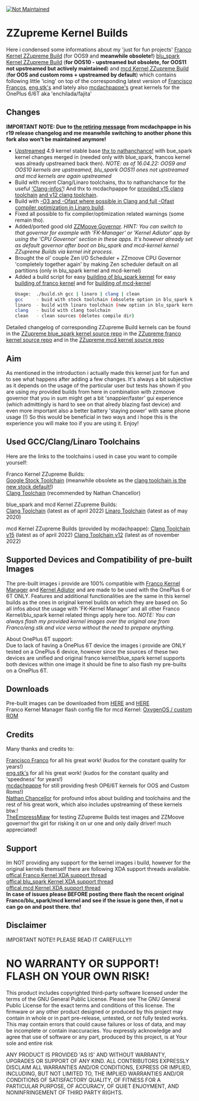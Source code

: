 [![Not Maintained](https://img.shields.io/badge/Maintenance%20Level-Not%20Maintained-yellow.svg)](https://gist.github.com/cheerfulstoic/d107229326a01ff0f333a1d3476e068d)
# ZZupreme Kernel Builds

Here i condensed some informations about my 'just for fun projects' [Franco Kernel ZZupreme Build](https://github.com/zanezam/enchilada)
(for OOS9 and **meanwhile obsolete!**) [blu_spark Kernel ZZupreme Build](https://github.com/zanezam/op6) (**for OOS10 - upstreamed but obsolete, for OOS11 not upstreamed but actively maintained**) and [mcd Kernel ZZupreme Build](https://github.com/zanezam/android_kernel_oneplus_sdm845) (**for OOS and custom roms + upstreamed by default**) which contains following
little 'icing' on top of the corresponding latest version of [Francisco Francos](https://github.com/franciscofranco), [eng.stk's](https://github.com/engstk) and lately also [mcdachpappe's](https://github.com/mcdachpappe/)
great kernels for the OnePlus 6/6T aka 'enchilada/fajita'

## Changes

**IMPORTANT NOTE: Due to [the retiring message](https://github.com/mcdachpappe/android_kernel_oneplus_sdm845/releases/tag/r19) from mcdachpappe in his r19 release changelog and me meanwhile switching to another phone this fork also won't be maintained anymore!**
* [Upstreamed](https://github.com/android-linux-stable/notes) 4.9 kernel stable base [thx to nathanchance!](https://github.com/android-linux-stable/op6) with bue_spark kernel changes merged in (needed only with blue_spark, francos kernel was already upstreamed back then).
  *NOTE: as of 16.04.22: OOS9 and OOS10 kernels are upstreamed, blu_spark OOS11 ones not upstreamed and mcd kernels are again upstreamed*
* Build with recent Clang/Linaro toolchains, thx to nathanchance for the useful ['Clang-infos'](https://github.com/nathanchance/android-kernel-clang)! And thx to mcdachpappe for [provided v15 clang toolchain](https://github.com/mcdachpappe/mcd-clang) [and v12 clang toolchain](https://github.com/mcdachpappe/android_prebuilts_clang_kernel_linux-x86_clang-r416183b).
* Build with [-O3 and -Ofast where possible in Clang and full -Ofast compiler optimization in Linaro build](https://gcc.gnu.org/onlinedocs/gcc/Optimize-Options.html).
* Fixed all possible to fix compiler/optimization related warnings (some remain tho).
* Added/ported good old [ZZMoove Governor](https://github.com/zanezam/cpufreq-governor-zzmoove).
  *HINT: You can switch to that governor for example with 'FK-Manager' or 'Kernel Adiutor' app by using the 'CPU Governor' section in these apps. It's however already set as default governor after boot on blu_spark and mcd-kernel kernel ZZupreme Builds via kernel init process.*
* Brought the ol' couple Zen I/O Scheduler + ZZmoove CPU Governor 'completely together again' by making Zen scheduler default on all partitions (only in blu_spark kernel and mcd-kernel)
* Added a build script for easy [building of blu_spark kernel](https://github.com/zanezam/op6/blob/zzupreme-clang/build.sh) for easy [building of franco kernel](https://github.com/zanezam/enchilada/blob/zzupreme/build.sh) and for [building of mcd-kernel](https://github.com/zanezam/android_kernel_oneplus_sdm845/blob/mcd-R-zzupreme/build.sh)
  ```bash
  Usage:  ./build.sh gcc | linaro | clang | clean
  gcc     - buid with stock toolchain (obsolete option in blu_spark kernel and mcd-kernel)
  linaro  - build with linaro toolchain (new option in blu_spark kernel and not yet available in mcd-kernel)
  clang   - build with clang toolchain
  clean   - clean sources (deletes compile dir)
  ```
Detailed changelog of corresponding ZZupreme Build kernels can be found in the [ZZupreme blue_spark kernel source repo](https://github.com/zanezam/op6/commits) in the [ZZupreme franco kernel source repo](https://github.com/zanezam/enchilada/commits) and in the [ZZupreme mcd kernel source repo](https://github.com/zanezam/android_kernel_oneplus_sdm845/commits)

## Aim

As mentioned in the introduction i actually made this kernel just for fun and to see what happens after adding a few changes.
It's always a bit subjective as it depends on the usage of the particular user but tests has shown if you are using my provided builds 
from here in combination with zzmoove governor that you in sum might get a bit 'snappier/faster' gui experience (which admittingly 
is hard to see on that alredy blazing fast device) and even more important also a better battery 'staying power' with same phone usage (!)
So this would be beneficial in two ways and i hope this is the experience you will make too if you are using it. Enjoy!

## Used GCC/Clang/Linaro Toolchains

Here are the links to the toolchains i used in case you want to compile yourself:

Franco Kernel ZZupreme Builds:  
[Google Stock Toolchain](https://android.googlesource.com/platform/prebuilts/gcc/linux-x86/aarch64/aarch64-linux-android-4.9/+archive/55a930690d28f7b4f4f84d23ac94b3cffc034106.tar.gz) (meanwhile obsolete as the [clang toolchain is the new stock default!](https://android.googlesource.com/platform/prebuilts/gcc/linux-x86/aarch64/aarch64-linux-android-4.9/+/fc97ce6abfe822403eb219dcbd1067a53c49e4f1))  
[Clang Toolchain](https://android.googlesource.com/platform/prebuilts/clang/host/linux-x86/+archive/android-9.0.0_r1/clang-4691093.tar.gz) (recommended by Nathan Chancellor)

blue_spark and mcd Kernel ZZupreme Builds:  
[Clang Toolchain](https://android.googlesource.com/platform/prebuilts/clang/host/linux-x86/+/refs/heads/master/clang-r450784c/) (latest as of april 2022)
[Linaro Toolchain](https://releases.linaro.org/components/toolchain/binaries/latest-7/aarch64-linux-gnu/gcc-linaro-7.5.0-2019.12-x86_64_aarch64-linux-gnu.tar.xz) (latest as of may 2020)

mcd Kernel ZZupreme Builds (provided by mcdachpappe):
[Clang Toolchain v15](https://github.com/mcdachpappe/mcd-clang) (latest as of april 2022)
[Clang Toolchain v12](https://github.com/mcdachpappe/android_prebuilts_clang_kernel_linux-x86_clang-r416183b) (latest as of november 2022)

## Supported Devices and Compatibility of pre-built Images

The pre-built images i provide are 100% compatible with [Franco Kernel Manager](https://play.google.com/store/apps/details?id=com.franco.kernel) and [Kernel Adiutor](https://f-droid.org/de/packages/com.nhellfire.kerneladiutor/) and are made to be used with the OnePlus 6 or 6T ONLY.
Features and additional functionalities are the same in this kernel builds as the ones in original kernel builds on which they are based on. So all infos about the usage with 'FK-Kernel Manager' and all other Franco Kernel/blu_spark kernel related things apply here too.
*NOTE: You can always flash my provided kernel images over the original one from Franco/eng.stk and vice versa without the need to prepare anything.*

About OnePlus 6T support:  
Due to lack of having a OnePlus 6T device the images i provide are ONLY tested on a OnePlus 6 device, however since the sources of these two devices are unified and original
franco kernel/blue_spark kernel supports both devices within one image it should be fine to also flash my pre-builts on a OnePlus 6T.

## Downloads

Pre-built images can be downloaded from [HERE](http://www.mediafire.com/folder/791mkwlmfklow/ZZupreme-Builds) and [HERE](https://www.androidfilehost.com/?w=files&flid=298769)  
Franco Kernel Manager flash config file for mcd Kernel: [OxygenOS / custom ROM](https://raw.githubusercontent.com/zanezam/ZZupreme-Builds/master/fkm_updater/mcd/op6x.json)

## Credits

Many thanks and credits to:

[Francisco Franco](https://github.com/franciscofranco) for all his great work! (kudos for the constant quality for years!)  
[eng.stk's](https://github.com/engstk) for all his great work! (kudos for the constant quality and 'speedness' for years!)  
[mcdachpappe](https://github.com/mcdachpappe) for still providing fresh OP6/6T kernels for OOS and Custom Roms!)  
[Nathan Chancellor](https://github.com/nathanchance) for profound infos about building and toolchains and the rest of his great work, which also includes upstreaming of these kernels btw.!  
[TheEmpressMiaw](https://github.com/TheEmpressMiaw) for testing ZZupreme Builds test images and ZZMoove governor! thx girl for risking it on ur one and only daily driver! much appreciated!  

## Support

Im NOT providing any support for the kernel images i build, however for the original kernels themself there are following XDA support threads available.  
[offical Franco Kernel XDA support thread](https://forum.xda-developers.com/oneplus-6/development/kernel-francokernel-r1-18th-june-t3806062)  
[offical blu_spark Kernel XDA support thread](https://forum.xda-developers.com/oneplus-6/oneplus-6--6t-cross-device-development/kernel-t3800965)  
[offical mcd Kernel XDA support thread](https://forum.xda-developers.com/t/kernel-android-10-12-oos-custom-mcd-kernel-r15.3931562/page-35#post-86655651)  
**In case of issues please BEFORE posting there flash the recent original Franco/blu_spark/mcd kernel and see if the issue is gone then, if not u can go on and post there. thx!**

## Disclaimer

IMPORTANT NOTE!! PLEASE READ IT CAREFULLY!! 

# NO WARRANTY OR SUPPORT! FLASH ON YOUR OWN RISK! #

This product includes copyrighted third-party software licensed under the terms of the GNU General Public License. Please see The GNU General Public License for the exact terms and conditions of this license. The firmware or any other product designed or produced by this project may contain in whole or in part pre-release, untested, or not fully tested works. This may contain errors that could cause failures or loss of data, and may be incomplete or contain inaccuracies. You expressly acknowledge and agree that use of software or any part, produced by this project, is at Your sole and entire risk

ANY PRODUCT IS PROVIDED 'AS IS' AND WITHOUT WARRANTY, UPGRADES OR SUPPORT OF ANY KIND. ALL CONTRIBUTORS EXPRESSLY DISCLAIM ALL WARRANTIES AND/OR CONDITIONS, EXPRESS OR IMPLIED, INCLUDING, BUT NOT LIMITED TO, THE IMPLIED WARRANTIES AND/OR CONDITIONS OF SATISFACTORY QUALITY, OF FITNESS FOR A PARTICULAR PURPOSE, OF ACCURACY, OF QUIET ENJOYMENT, AND NONINFRINGEMENT OF THIRD PARTY RIGHTS.
